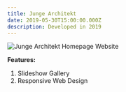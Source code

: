 ```yaml
---
title: Junge Architekt
date: 2019-05-30T15:00:00.000Z
description: Developed in 2019
---
```

![Junge Architekt Homepage Website](/img/jungearch.jpg "Junge Architekt Homepage Website")

**Features:**

1. Slideshow Gallery
2. Responsive Web Design